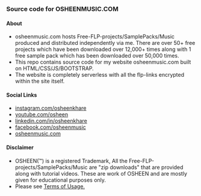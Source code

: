 ### Source code for OSHEENMUSIC.COM

#### About

* osheenmusic.com hosts Free-FLP-projects/SamplePacks/Music produced and distributed independently via me. There are over 50+ free projects which have been downloaded over 12,000+ times along with 1 free sample pack which has been downloaded over 50,000 times.
* This repo contains source code for my website osheenmusic.com built on HTML/CSS/JS/BOOTSTRAP. 
* The website is completely serverless with all the flp-links encrypted within the site itself.

#### Social Links

* [instagram.com/osheenkhare](https://www.instagram.com/osheenkhare)
* [youtube.com/osheen](https://www.youtube.com/osheen)
* [linkedin.com/in/osheenkhare](https://www.linkedin.com/in/osheenkhare)
* [facebook.com/osheenmusic](https://www.facebook.com/osheenmusic)
* [osheenmusic.com](https://www.osheenmusic.com)

#### Disclaimer

* OSHEEN(™) is a registered Trademark, All the Free-FLP-projects/SamplePacks/Music are "zip downloads" that are provided along with tutorial videos. These are work of OSHEEN and are mostly given for educational purposes only.
* Please see [Terms of Usage.](https://www.osheenmusic.com/usage) 

